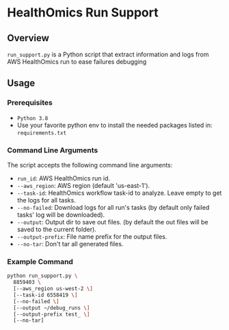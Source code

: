 # HealthOmics Run Support

## Overview

`run_support.py` is a Python script that extract information and logs from AWS HealthOmics run to ease failures debugging

## Usage

### Prerequisites
- `Python 3.8`
-  Use your favorite python env to install the needed packages listed in: `requirements.txt`

### Command Line Arguments

The script accepts the following command line arguments:
- `run_id`: AWS HealthOmics run id.
- `--aws_region`: AWS region (default 'us-east-1').
- `--task-id`: HealthOmics workflow task-id to analyze. Leave empty to get the logs for all tasks.
- `--no-failed`: Download logs for all run's tasks (by default only failed tasks' log will be downloaded).
- `--output`: Output dir to save out files. (by default the out files will be saved to the current folder).
- `--output-prefix`: File name prefix for the output files.
- `--no-tar`: Don't tar all generated files.

### Example Command

```bash
python run_support.py \
  8859403 \
  [--aws_region us-west-2 \]
  [--task-id 6558419 \]
  [--no-failed \]
  [--output ~/debug_runs \]
  [--output-prefix test_ \]
  [--no-tar]